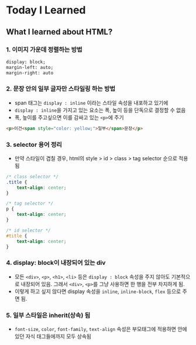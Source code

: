 # Today I Learned

## What I learned about HTML?

### 1. 이미지 가운데 정렬하는 방법

```html
display: block;
margin-left: auto;
margin-right: auto
```

### 2. 문장 안의 일부 글자만 스타일링 하는 방법

- span 태그는 `display : inline` 이라는 스타일 속성을 내포하고 있기에
- `display : inline`을 가지고 있는 요소는 폭, 높이 등을 단독으로 결정할 수 없음
- 폭, 높이를 주고싶으면 이를 감싸고 있는 `<p>`에 주기

```html
<p>이건<span style="color: yellow;">일부</span>문장</p>
```

### 3. selector 용어 정리

- 만약 스타일이 겹칠 경우, html의 style > id > class > tag selector 순으로 적용됨

```css
/* class selector */
.title {
    text-align: center;
}

/* tag selector */
p {
    text-align: center;
}

/* id selector */
#title {
    text-align: center;
}
```

### 4. display: block이 내장되어 있는 div

- 모든 `<div>`, `<p>`, `<h1>`, `<li>` 등은 `display : block` 속성을 주지 않아도 기본적으로 내장되어 있음. 그래서 `<div>`, `<p>`를 그냥 사용하면 한 행을 전부 차지하게 됨.
- 이렇게 하고 싶지 않다면 display 속성을 `inline`, `inline-block`, `flex` 등으로 주면 됨.

### 5. 일부 스타일은 inherit(상속) 됨

- `font-size`, `color`, `font-family`, `text-align` 속성은 부모태그에 적용하면 안에 있던 자식 태그들에까지 모두 상속됨
